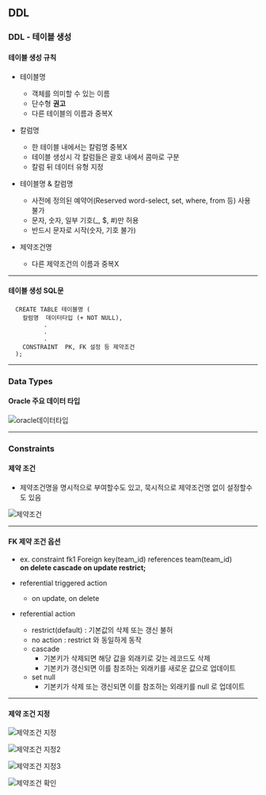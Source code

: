 ## DDL
### DDL - 테이블 생성
#### 테이블 생성 규칙
- 테이블명
  - 객체를 의미할 수 있는 이름
  - 단수형 **권고**
  - 다른 테이블의 이름과 중복X

- 칼럼명
  - 한 테이블 내에서는 칼럼명 중복X
  - 테이블 생성시 각 칼럼들은 괄호 내에서 콤마로 구분
  - 칼럼 뒤 데이터 유형 지정
 
- 테이블명 & 칼럼명
  - 사전에 정의된 예약어(Reserved word-select, set, where, from 등) 사용 불가
  - 문자, 숫자, 일부 기호(_, $, #)만 허용
  - 반드시 문자로 시작(숫자, 기호 불가)

- 제약조건명
  - 다른 제약조건의 이름과 중복X


---

#### 테이블 생성 SQL문
```
  CREATE TABLE 테이블명 (
    칼럼명  데이터타입 (+ NOT NULL),
          .
          .
          .
    CONSTRAINT  PK, FK 설정 등 제약조건
  );
```


---

### Data Types
#### Oracle 주요 데이터 타입

![oracle데이터타입](https://github.com/silverywaves/IT_ACADEMY/assets/155939946/1bbcb0c3-6a6a-4c2d-82ac-ff531823d03b)



---

### Constraints
#### 제약 조건
- 제약조건명을 명시적으로 부여할수도 있고, 묵시적으로 제약조건명 없이 설정할수도 있음

![제약조건](https://github.com/silverywaves/IT_ACADEMY/assets/155939946/043cb497-173f-4b6a-b09e-b4ee1b8f5393)


---

#### FK 제약 조건 옵션
- ex. constraint fk1 Foreign key(team_id) references team(team_id)  <br>
      **on delete cascade on update restrict;**

- referential triggered action
  - on update, on delete
 
- referential action
  - restrict(default) : 기본값의 삭제 또는 갱신 불허
  - no action : restrict 와 동일하게 동작
  - cascade
    - 기본키가 삭제되면 해당 값을 외래키로 갖는 레코드도 삭제
    - 기본키가 갱신되면 이를 참조하는 외래키를 새로운 값으로 업데이트
  - set null
    - 기본키가 삭제 또는 갱신되면 이를 참조하는 외래키를 null 로 업데이트

---

#### 제약 조건 지정

![제약조건 지정](https://github.com/silverywaves/IT_ACADEMY/assets/155939946/05724acf-6467-407b-b098-d8526d689b70)

![제약조건 지정2](https://github.com/silverywaves/IT_ACADEMY/assets/155939946/5e2b8912-5239-4bd7-bb80-bac6a33f0bcb)

![제약조건 지정3](https://github.com/silverywaves/IT_ACADEMY/assets/155939946/e1085a2b-a8dc-4e77-ae90-a8798abbc4d6)

![제약조건 확인](https://github.com/silverywaves/IT_ACADEMY/assets/155939946/73c89d4a-6f07-413b-b7aa-e7b05fe1602c)


